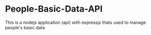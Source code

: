 # People-Basic-Data-API
This is a nodejs application (api) with expressjs thats used to manage people's basic data
